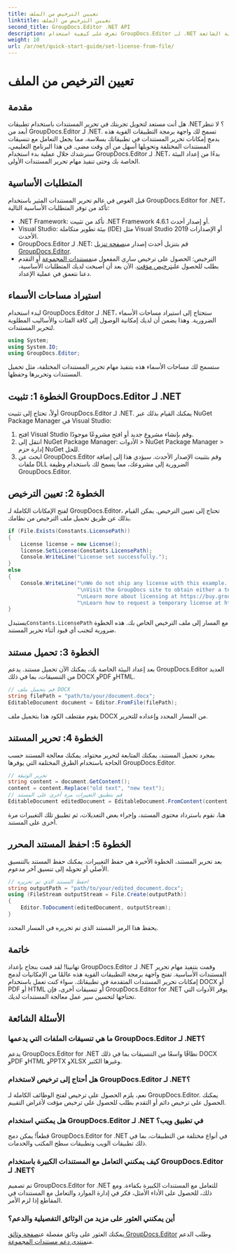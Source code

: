 ```yaml
---
title: تعيين الترخيص من الملف
linktitle: تعيين الترخيص من الملف
second_title: GroupDocs.Editor .NET API
description: تعرف على كيفية استخدام GroupDocs.Editor لـ .NET لتحرير المستندات بسلاسة في تطبيقاتك. يتضمن الدليل خطوة بخطوة والنصائح والأسئلة الشائعة.
weight: 10
url: /ar/net/quick-start-guide/set-license-from-file/
---
```


# تعيين الترخيص من الملف

## مقدمة
هل أنت مستعد لتحويل تجربتك في تحرير المستندات باستخدام تطبيقات .NET؟ لا تنظر أبعد من GroupDocs.Editor لـ .NET. تسمح لك واجهة برمجة التطبيقات القوية هذه بدمج إمكانات تحرير المستندات في تطبيقاتك بسلاسة، مما يجعل التعامل مع تنسيقات المستندات المختلفة وتحويلها أسهل من أي وقت مضى. في هذا البرنامج التعليمي، سنرشدك خلال عملية بدء استخدام GroupDocs.Editor لـ .NET، بدءًا من إعداد البيئة الخاصة بك وحتى تنفيذ مهام تحرير المستندات الأولى.
## المتطلبات الأساسية
قبل الغوص في عالم تحرير المستندات المثير باستخدام GroupDocs.Editor for .NET، تأكد من توفر المتطلبات الأساسية التالية:
- .NET Framework: تأكد من تثبيت .NET Framework 4.6.1 أو إصدار أحدث.
- Visual Studio: بيئة تطوير متكاملة (IDE) مثل Visual Studio 2019 أو الإصدارات الأحدث.
-  GroupDocs.Editor لـ .NET: قم بتنزيل أحدث إصدار من[صفحة تنزيل GroupDocs.Editor](https://releases.groupdocs.com/editor/net/).
-  الترخيص: الحصول على ترخيص ساري المفعول من[مستندات المجموعة](https://purchase.groupdocs.com/buy) أو التقدم بطلب للحصول على[ترخيص مؤقت](https://purchase.groupdocs.com/temporary-license/).
الآن بعد أن أصبحت لديك المتطلبات الأساسية، دعنا نتعمق في عملية الإعداد.
## استيراد مساحات الأسماء
لبدء استخدام GroupDocs.Editor لـ .NET، ستحتاج إلى استيراد مساحات الأسماء الضرورية. وهذا يضمن أن لديك إمكانية الوصول إلى كافة الفئات والأساليب المطلوبة لتحرير المستندات.
```csharp
using System;
using System.IO;
using GroupDocs.Editor;
```
ستسمح لك مساحات الأسماء هذه بتنفيذ مهام تحرير المستندات المختلفة، مثل تحميل المستندات وتحريرها وحفظها.
## الخطوة 1: تثبيت GroupDocs.Editor لـ .NET
أولاً، تحتاج إلى تثبيت GroupDocs.Editor لـ .NET. يمكنك القيام بذلك عبر NuGet Package Manager في Visual Studio:
1. افتح Visual Studio وقم بإنشاء مشروع جديد أو افتح مشروعًا موجودًا.
2. انتقل إلى NuGet Package Manager: الأدوات > NuGet Package Manager > إدارة حزم NuGet للحل.
3. ابحث عن GroupDocs.Editor وقم بتثبيت الإصدار الأحدث.
سيؤدي هذا إلى إضافة ملفات DLL الضرورية إلى مشروعك، مما يسمح لك باستخدام وظيفة GroupDocs.Editor.
## الخطوة 2: تعيين الترخيص
لفتح الإمكانات الكاملة لـ GroupDocs.Editor، تحتاج إلى تعيين الترخيص. يمكن القيام بذلك عن طريق تحميل ملف الترخيص من نظامك.
```csharp
if (File.Exists(Constants.LicensePath))
{
    License license = new License();
    license.SetLicense(Constants.LicensePath);
    Console.WriteLine("License set successfully.");
}
else
{
    Console.WriteLine("\nWe do not ship any license with this example. " +
                      "\nVisit the GroupDocs site to obtain either a temporary or permanent license. " +
                      "\nLearn more about licensing at https://buy.groupdocs.com/faqs/licensing. " +
                      "\nLearn how to request a temporary license at https://buy.groupdocs.com/temporary-license.");
}
```
 يستبدل`Constants.LicensePath` مع المسار إلى ملف الترخيص الخاص بك. هذه الخطوة ضرورية لتجنب أي قيود أثناء تحرير المستند. 
## الخطوة 3: تحميل مستند
بعد إعداد البيئة الخاصة بك، يمكنك الآن تحميل مستند. يدعم GroupDocs.Editor العديد من التنسيقات، بما في ذلك DOCX وPDF وHTML.
```csharp
// قم بتحميل ملف DOCX
string filePath = "path/to/your/document.docx";
EditableDocument document = Editor.FromFile(filePath);
```
يقوم مقتطف الكود هذا بتحميل ملف DOCX من المسار المحدد وإعداده للتحرير.
## الخطوة 4: تحرير المستند
بمجرد تحميل المستند، يمكنك المتابعة لتحرير محتواه. يمكنك معالجة المستند حسب الحاجة باستخدام الطرق المختلفة التي يوفرها GroupDocs.Editor.
```csharp
// تحرير الوثيقة
string content = document.GetContent();
content = content.Replace("old text", "new text");
// قم بتطبيق التغييرات مرة أخرى على المستند
EditableDocument editedDocument = EditableDocument.FromContent(content);
```
هنا، نقوم باسترداد محتوى المستند، وإجراء بعض التعديلات، ثم تطبيق تلك التغييرات مرة أخرى على المستند.
## الخطوة 5: احفظ المستند المحرر
بعد تحرير المستند، الخطوة الأخيرة هي حفظ التغييرات. يمكنك حفظ المستند بالتنسيق الأصلي أو تحويله إلى تنسيق آخر مدعوم.
```csharp
// احفظ المستند الذي تم تحريره
string outputPath = "path/to/your/edited_document.docx";
using (FileStream outputStream = File.Create(outputPath))
{
    Editor.ToDocument(editedDocument, outputStream);
}
```
يحفظ هذا الرمز المستند الذي تم تحريره في المسار المحدد.
## خاتمة
تهانينا! لقد قمت بنجاح بإعداد GroupDocs.Editor لـ .NET وقمت بتنفيذ مهام تحرير المستندات الأساسية. تفتح واجهة برمجة التطبيقات القوية هذه عالمًا من الإمكانيات لدمج إمكانات تحرير المستندات المتقدمة في تطبيقاتك. سواء كنت تعمل باستخدام DOCX أو PDF أو HTML أو تنسيقات أخرى، فإن GroupDocs.Editor for .NET يوفر الأدوات التي تحتاجها لتحسين سير عمل معالجة المستندات لديك.
## الأسئلة الشائعة
### ما هي تنسيقات الملفات التي يدعمها GroupDocs.Editor لـ .NET؟
يدعم GroupDocs.Editor for .NET نطاقًا واسعًا من التنسيقات بما في ذلك DOCX وPDF وHTML وPPTX وXLSX وغيرها الكثير.
### هل أحتاج إلى ترخيص لاستخدام GroupDocs.Editor لـ .NET؟
نعم، يلزم الحصول على ترخيص لفتح الوظائف الكاملة لـ GroupDocs.Editor. يمكنك الحصول على ترخيص دائم أو التقدم بطلب للحصول على ترخيص مؤقت لأغراض التقييم.
### هل يمكنني استخدام GroupDocs.Editor لـ .NET في تطبيق ويب؟
قطعاً! يمكن دمج GroupDocs.Editor for .NET في أنواع مختلفة من التطبيقات، بما في ذلك تطبيقات الويب وتطبيقات سطح المكتب والخدمات.
### كيف يمكنني التعامل مع المستندات الكبيرة باستخدام GroupDocs.Editor لـ .NET؟
تم تصميم GroupDocs.Editor for .NET للتعامل مع المستندات الكبيرة بكفاءة. ومع ذلك، للحصول على الأداء الأمثل، فكر في إدارة الموارد والتعامل مع المستندات في المقاطع إذا لزم الأمر.
### أين يمكنني العثور على مزيد من الوثائق التفصيلية والدعم؟
 يمكنك العثور على وثائق مفصلة عن[صفحة وثائق GroupDocs.Editor](https://tutorials.groupdocs.com/editor/net/) وطلب الدعم من[منتدى دعم مستندات المجموعة](https://forum.groupdocs.com/c/editor/20).